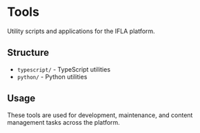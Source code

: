 # Tools

Utility scripts and applications for the IFLA platform.

## Structure

- `typescript/` - TypeScript utilities
- `python/` - Python utilities

## Usage

These tools are used for development, maintenance, and content management tasks across the platform.